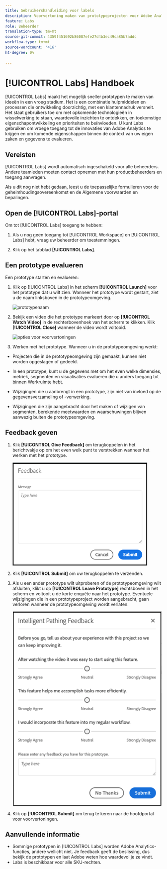 ```yaml
---
title: Gebruikershandleiding voor labels
description: Voorvertoning maken van prototypeprojecten voor Adobe Analytics
feature: Labs
role: Beheerder
translation-type: tm+mt
source-git-commit: 4359f451692b86087efe27d4b3ec49ca85b7addc
workflow-type: tm+mt
source-wordcount: '416'
ht-degree: 0%

---
```




# [!UICONTROL Labs] Handboek

[!UICONTROL Labs] maakt het mogelijk sneller prototypen te maken van ideeën in een vroeg stadium. Het is een combinatie hulpmiddelen en processen die ontwikkeling doorzichtig, met een klantennadruk versnelt. Het staat gebruikers toe om met opkomende technologieën in wisselwerking te staan, waardevolle inzichten te ontdekken, en toekomstige eigenschapontwikkeling en prioriteiten te beïnvloeden. U kunt Labs gebruiken om vroege toegang tot de innovaties van Adobe Analytics te krijgen en om komende eigenschappen binnen de context van uw eigen zaken en gegevens te evalueren.

## Vereisten

[!UICONTROL Labs] wordt automatisch ingeschakeld voor alle beheerders. Andere teamleden moeten contact opnemen met hun productbeheerders en toegang aanvragen.

Als u dit nog niet hebt gedaan, leest u de toepasselijke formulieren voor de geheimhoudingsovereenkomst en de Algemene voorwaarden en bepalingen.

## Open de [!UICONTROL Labs]-portal

Om tot [!UICONTROL Labs] toegang te hebben:

1. Als u nog geen toegang tot [!UICONTROL Workspace] en [!UICONTROL Labs] hebt, vraag uw beheerder om toestemmingen.

1. Klik op het tabblad **[!UICONTROL Labs]**.

## Een prototype evalueren

Een prototype starten en evalueren:

1. Klik op [!UICONTROL Labs] in het scherm **[!UICONTROL Launch]** voor het prototype dat u wilt zien. Wanneer het prototype wordt gestart, ziet u de naam linksboven in de prototypeomgeving.

   ![prototypenaam](https://user-images.githubusercontent.com/29133525/58670566-c03b6c00-82fc-11e9-8b29-ee34260c4024.png)

1. Bekijk een video die het prototype markeert door op **[!UICONTROL Watch Video]** in de rechterbovenhoek van het scherm te klikken. Klik **[!UICONTROL Close]** wanneer de video wordt voltooid.

   ![opties voor voorvertoningen](https://user-images.githubusercontent.com/29133525/58670261-a2213c00-82fb-11e9-88db-cc839c98fdab.png)

1. Werken met het prototype. Wanneer u in de prototypeomgeving werkt:

* Projecten die in de prototypeomgeving zijn gemaakt, kunnen niet worden opgeslagen of gedeeld.

* In een prototype, kunt u de gegevens met om het even welke dimensies, metriek, segmenten en visualisaties evalueren die u anders toegang tot binnen Werkruimte hebt.

* Wijzigingen die u aanbrengt in een prototype, zijn niet van invloed op de gegevensverzameling of -verwerking.

* Wijzigingen die zijn aangebracht door het maken of wijzigen van segmenten, berekende meetwaarden en waarschuwingen blijven aanwezig buiten de prototypeomgeving.

## Feedback geven

1. Klik **[!UICONTROL Give Feedback]** om terugkoppelen in het berichtvakje op om het even welk punt te verstrekken wanneer het werken met het prototype.

   ![feedback_box](assets/give_feedback.png)

1. Klik **[!UICONTROL Submit]** om uw terugkoppelen te verzenden.

1. Als u een ander prototype wilt uitproberen of de prototypeomgeving wilt afsluiten, klikt u op **[!UICONTROL Leave Prototype]** rechtsboven in het scherm en voltooit u de korte enquête naar het prototype. Eventuele wijzigingen die in een prototypeproject worden aangebracht, gaan verloren wanneer de prototypeomgeving wordt verlaten.

   ![nieuw feedbackvak](assets/short-survey.png)

1. Klik op **[!UICONTROL Submit]** om terug te keren naar de hoofdportal voor voorvertoningen.

## Aanvullende informatie

* Sommige prototypen in [!UICONTROL Labs] worden Adobe Analytics-functies, andere wellicht niet. Je feedback geeft de beslissing, dus bekijk de prototypen en laat Adobe weten hoe waardevol je ze vindt.
* Labs is beschikbaar voor alle SKU-rechten.
